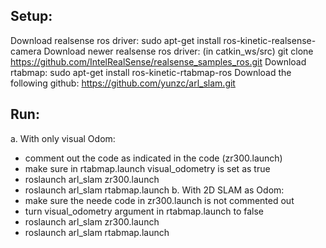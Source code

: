 Setup:
----------------------------------------------------------------------------------
Download realsense ros driver: sudo apt-get install ros-kinetic-realsense-camera
Download newer realsense ros driver: (in catkin_ws/src) git clone https://github.com/IntelRealSense/realsense_samples_ros.git
Download rtabmap: sudo apt-get install ros-kinetic-rtabmap-ros
Download the following github: https://github.com/yunzc/arl_slam.git

Run: 
-----------------------------------------------------------------------------------
a. With only visual Odom:
  - comment out the code as indicated in the code (zr300.launch)
  - make sure in rtabmap.launch visual_odometry is set as true
  - roslaunch arl_slam zr300.launch 
  - roslaunch arl_slam rtabmap.launch 
b. With 2D SLAM as Odom:
  - make sure the neede code in zr300.launch is not commented out 
  - turn visual_odometry argument in rtabmap.launch to false
  - roslaunch arl_slam zr300.launch
  - roslaunch arl_slam rtabmap.launch 

